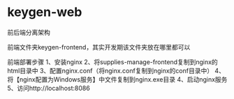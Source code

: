 # keygen-web

前后端分离架构

前端文件夹keygen-frontend，其实开发期该文件夹放在哪里都可以 

前端部署步骤
1、安装nginx
2、将supplies-manage-frontend复制到nginx的html目录中
3、配置nginx.conf（将nginx.conf复制到nginx的conf目录中）
4、将【nginx配置为Windows服务】中文件复制到nginx.exe目录
4、启动nginx服务
5、访问http://localhost:8086
